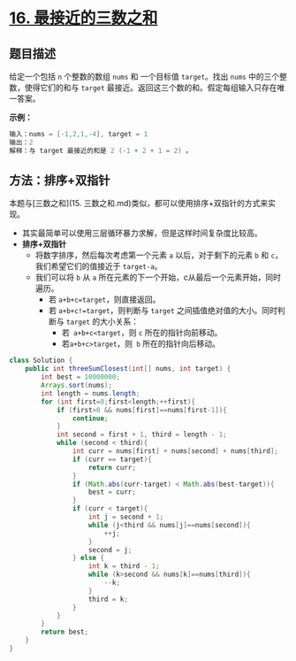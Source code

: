 # [16. 最接近的三数之和](https://leetcode-cn.com/problems/3sum-closest/)

## 题目描述

给定一个包括 `n` 个整数的数组 `nums` 和 一个目标值 `target`。找出 `nums` 中的三个整数，使得它们的和与 `target` 最接近。返回这三个数的和。假定每组输入只存在唯一答案。

**示例：**

```java
输入：nums = [-1,2,1,-4], target = 1
输出：2
解释：与 target 最接近的和是 2 (-1 + 2 + 1 = 2) 。
```

## 方法：排序+双指针

本题与[三数之和](15. 三数之和.md)类似，都可以使用排序+双指针的方式来实现。

- 其实最简单可以使用三层循环暴力求解，但是这样时间复杂度比较高。
- **排序+双指针**
  - 将数字排序，然后每次考虑第一个元素 `a` 以后，对于剩下的元素 `b` 和 `c`，我们希望它们的值接近于 `target-a`。
  - 我们可以将 `b` 从 `a` 所在元素的下一个开始，c从最后一个元素开始，同时遍历。
    - 若 `a+b+c=target`，则直接返回。
    - 若 `a+b+c!=target`，则判断与 `target` 之间插值绝对值的大小。同时判断与 `target` 的大小关系：
      - 若` a+b+c<target`，则 `c` 所在的指针向前移动。
      - 若`a+b+c>target`，则` b` 所在的指针向后移动。

```java
class Solution {
    public int threeSumClosest(int[] nums, int target) {
        int best = 10000000;
        Arrays.sort(nums);
        int length = nums.length;
        for (int first=0;first<length;++first){
            if (first>0 && nums[first]==nums[first-1]){
                continue;
            }
            int second = first + 1, third = length - 1;
            while (second < third){
                int curr = nums[first] + nums[second] + nums[third];
                if (curr == target){
                    return curr;
                }
                if (Math.abs(curr-target) < Math.abs(best-target)){
                    best = curr;
                }
                if (curr < target){
                    int j = second + 1;
                    while (j<third && nums[j]==nums[second]){
                        ++j;
                    }
                    second = j;
                } else {
                    int k = third - 1;
                    while (k>second && nums[k]==nums[third]){
                        --k;
                    }
                    third = k;
                }
            }
        }
        return best;
    }
}
```



